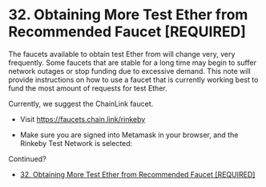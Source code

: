 #   32. Obtaining More Test Ether from Recommended Faucet [REQUIRED]
The faucets available to obtain test Ether from will change very, very frequently. Some faucets that are stable for a long time may begin to suffer network outages or stop funding due to excessive demand. This note will provide instructions on how to use a faucet that is currently working best to fund the most amount of requests for test Ether.

Currently, we suggest the ChainLink faucet.

-   Visit https://faucets.chain.link/rinkeby

-   Make sure you are signed into Metamask in your browser, and the Rinkeby Test Network is selected:

Continued?

- [32. Obtaining More Test Ether from Recommended Faucet [REQUIRED]](https://www.udemy.com/course/ethereum-and-solidity-the-complete-developers-guide/learn/lecture/31342042#questions)